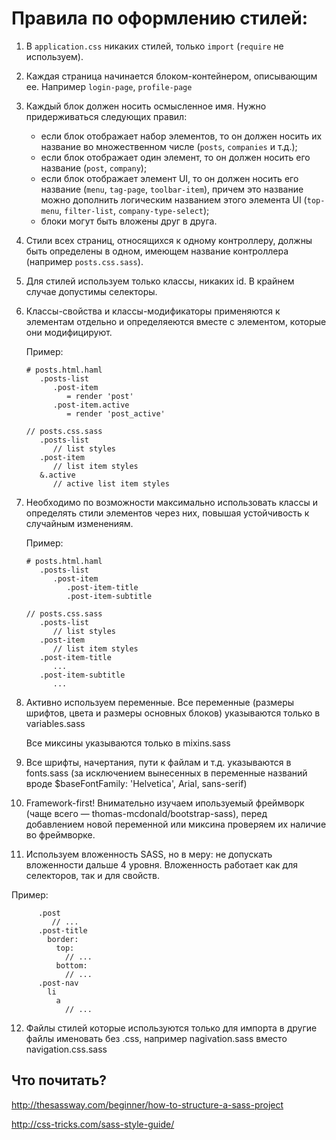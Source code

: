 # Правила по оформлению стилей:


1. В `application.css` никаких стилей, только `import` (`require` не используем).

2. Каждая страница начинается блоком-контейнером, описывающим ее.
   Например `login-page`, `profile-page`

3. Каждый блок должен носить осмысленное имя. Нужно придерживаться
   следующих правил:

   * если блок отображает набор элементов, то он должен носить их
     название во множественном числе (`posts`, `companies` и т.д.);
   * если блок отображает один элемент, то он должен носить его название
     (`post`, `company`);
   * если блок отображает элемент UI, то он должен носить его название
     (`menu`, `tag-page`, `toolbar-item`), причем это название можно дополнить
     логическим названием этого элемента UI (`top-menu`, `filter-list`,
     `company-type-select`);
   * блоки могут быть вложены друг в друга.

4. Стили всех страниц, относящихся к одному контроллеру, должны быть
   определены в одном, имеющем название контроллера (например `posts.css.sass`).
   
5. Для стилей используем только классы, никаких id.
   В крайнем случае допустимы селекторы.

6. Классы-свойства и классы-модификаторы применяются к элементам
   отдельно и определяеются вместе с элементом, которые они
   модифицируют.

   Пример:
   ```
   # posts.html.haml
      .posts-list
         .post-item
            = render 'post'
         .post-item.active
            = render 'post_active'            

   // posts.css.sass
      .posts-list
         // list styles
      .post-item
         // list item styles
      &.active
         // active list item styles
   ```
   
7. Необходимо по возможности максимально использовать классы и определять
   стили элементов через них, повышая устойчивость к случайным изменениям.

   Пример:
   ```
   # posts.html.haml
      .posts-list
         .post-item
            .post-item-title
            .post-item-subtitle
            
   // posts.css.sass
      .posts-list
         // list styles
      .post-item
         // list item styles
      .post-item-title
         ...
      .post-item-subtitle   
         ...
   ```
   
8. Активно используем переменные.
   Все переменные (размеры шрифтов, цвета и размеры основных блоков)
   указываются только в variables.sass

   Все миксины указываются только в mixins.sass

9. Все шрифты, начертания, пути к файлам и т.д. указываются в fonts.sass
   (за исключением вынесенных в переменные названий вроде $baseFontFamily: 'Helvetica', Arial, sans-serif)

10. Framework-first! Внимательно изучаем ипользуемый фреймворк (чаще всего — thomas-mcdonald/bootstrap-sass),
   перед добавлением новой переменной или миксина проверяем их наличие во фреймворке.

11. Используем вложенность SASS, но в меру: не допускать вложенности дальше 4 уровня.
   Вложенность работает как для селекторов, так и для свойств.

   Пример:
   ```
         .post
            // ...
         .post-title
           border:
             top: 
               // ...
             bottom: 
               // ...
         .post-nav
           li
             a
               // ...
   ```

12. Файлы стилей которые используются только для импорта в другие файлы
    именовать без .css, например nagivation.sass вместо
    navigation.css.sass

## Что почитать?

http://thesassway.com/beginner/how-to-structure-a-sass-project

http://css-tricks.com/sass-style-guide/
